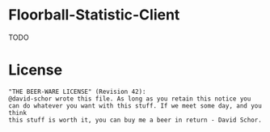 # Floorball-Statistic-Client
TODO

# License
```
"THE BEER-WARE LICENSE" (Revision 42):
@david-schor wrote this file. As long as you retain this notice you
can do whatever you want with this stuff. If we meet some day, and you think
this stuff is worth it, you can buy me a beer in return - David Schor.
```
